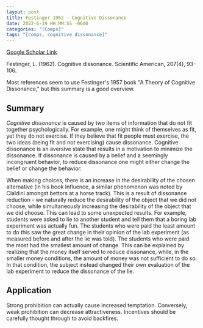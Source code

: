 ```yaml
---
layout: post
title: Festinger 1962 - Cognitive Dissonance
date: 2022-6-19 HH:MM:SS -0600
categories: "[Comps]"
tags: "[comps, cognitive dissonance]"
---
```

[Google Scholar Link](https://scholar.google.com/scholar?hl=en&as_sdt=0%2C45&as_vis=1&q=festinger+cognitive+dissonance+scientific+american&oq=festinger+cognitive+dissonance)

Festinger, L. (1962). Cognitive dissonance. Scientific American, 207(4), 93-106.

Most references seem to use Festinger's 1957 book "A Theory of Cognitive Dissonance," but this summary is a good overview.

## Summary
_Cognitive dissonance_ is caused by two items of information that do not fit together psychologically.  For example, one might think of themselves as fit, yet they do not exercise.  If they believe that fit people must exercise, the two ideas (being fit and not exercising) cause dissonance.  Cognitive dissonance is an aversive state that results in a motivation to minimize the dissonance.  If dissonance is caused by a belief and a seemingly incongruent behavior, to reduce dissonance one might either change the belief or change the behavior.

When making choices, there is an increase in the desirability of the chosen alternative (in his book Influence, a similar phenomenon was noted by Cialdini amongst bettors at a horse track).  This is a result of dissonance reduction - we naturally reduce the desirability of the object that we did not choose, while simultaneously increasing the desirability of the object that we did choose.  This can lead to some unexpected results.  For example, students were asked to lie to another student and tell them that a boring lab experiment was actually fun.  The students who were paid the least amount to do this saw the great change in their opinion of the lab experiment (as measured before and after the lie was told).  The students who were paid the most had the smallest amount of change.  This can be explained by realizing that the money itself served to reduce dissonance, while, in the smaller money conditions, the amount of money was not sufficient to do so.  In that condition, the subject instead changed their own evaluation of the lab experiment to reduce the dissonance of the lie.

## Application
Strong prohibition can actually cause increased temptation.  Conversely, weak prohibition can decrease attractiveness.  Incentives should be carefully thought through to avoid backfires.
